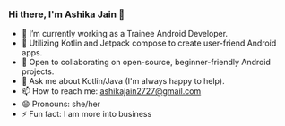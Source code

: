 ### Hi there, I'm Ashika Jain 👋

- 🔭 I’m currently working as a Trainee Android Developer.
- 🌱 Utilizing Kotlin and Jetpack compose to create user-friend Android apps.
- 👯 Open to collaborating on open-source, beginner-friendly Android projects.
- 💬 Ask me about Kotlin/Java (I'm always happy to help). 
- 📫 How to reach me: ashikajain2727@gmail.com
- 😄 Pronouns: she/her
- ⚡ Fun fact: I am more into business
